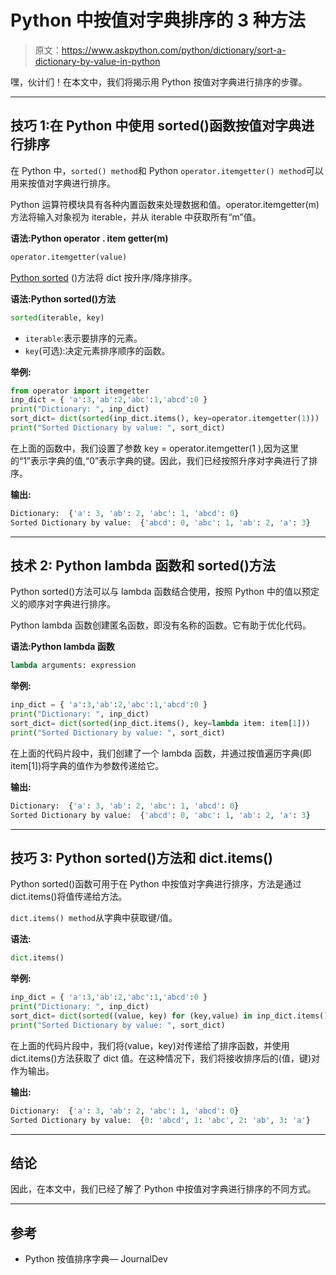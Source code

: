 # Python 中按值对字典排序的 3 种方法

> 原文：<https://www.askpython.com/python/dictionary/sort-a-dictionary-by-value-in-python>

嘿，伙计们！在本文中，我们将揭示用 Python 按值对字典进行排序的步骤。

* * *

## 技巧 1:在 Python 中使用 sorted()函数按值对字典进行排序

在 Python 中，`sorted() method`和 Python `operator.itemgetter() method`可以用来按值对字典进行排序。

Python 运算符模块具有各种内置函数来处理数据和值。operator.itemgetter(m)方法将输入对象视为 iterable，并从 iterable 中获取所有“m”值。

**语法:Python operator . item getter(m)**

```py
operator.itemgetter(value)

```

[Python sorted](https://www.askpython.com/python/built-in-methods/python-sorted-method) ()方法将 dict 按升序/降序排序。

**语法:Python sorted()方法**

```py
sorted(iterable, key)

```

*   `iterable`:表示要排序的元素。
*   `key`(可选):决定元素排序顺序的函数。

**举例:**

```py
from operator import itemgetter
inp_dict = { 'a':3,'ab':2,'abc':1,'abcd':0 }
print("Dictionary: ", inp_dict)
sort_dict= dict(sorted(inp_dict.items(), key=operator.itemgetter(1))) 
print("Sorted Dictionary by value: ", sort_dict)

```

在上面的函数中，我们设置了参数 key = operator.itemgetter(1 ),因为这里的“1”表示字典的值,“0”表示字典的键。因此，我们已经按照升序对字典进行了排序。

**输出:**

```py
Dictionary:  {'a': 3, 'ab': 2, 'abc': 1, 'abcd': 0}
Sorted Dictionary by value:  {'abcd': 0, 'abc': 1, 'ab': 2, 'a': 3}

```

* * *

## 技术 2: Python lambda 函数和 sorted()方法

Python sorted()方法可以与 lambda 函数结合使用，按照 Python 中的值以预定义的顺序对字典进行排序。

Python lambda 函数创建匿名函数，即没有名称的函数。它有助于优化代码。

**语法:Python lambda 函数**

```py
lambda arguments: expression

```

**举例:**

```py
inp_dict = { 'a':3,'ab':2,'abc':1,'abcd':0 }
print("Dictionary: ", inp_dict)
sort_dict= dict(sorted(inp_dict.items(), key=lambda item: item[1])) 
print("Sorted Dictionary by value: ", sort_dict)

```

在上面的代码片段中，我们创建了一个 lambda 函数，并通过按值遍历字典(即 item[1])将字典的值作为参数传递给它。

**输出:**

```py
Dictionary:  {'a': 3, 'ab': 2, 'abc': 1, 'abcd': 0}
Sorted Dictionary by value:  {'abcd': 0, 'abc': 1, 'ab': 2, 'a': 3}

```

* * *

## 技巧 3: Python sorted()方法和 dict.items()

Python sorted()函数可用于在 Python 中按值对字典进行排序，方法是通过 dict.items()将值传递给方法。

`dict.items() method`从字典中获取键/值。

**语法:**

```py
dict.items()

```

**举例:**

```py
inp_dict = { 'a':3,'ab':2,'abc':1,'abcd':0 }
print("Dictionary: ", inp_dict)
sort_dict= dict(sorted((value, key) for (key,value) in inp_dict.items())) 
print("Sorted Dictionary by value: ", sort_dict)

```

在上面的代码片段中，我们将(value，key)对传递给了排序函数，并使用 dict.items()方法获取了 dict 值。在这种情况下，我们将接收排序后的(值，键)对作为输出。

**输出:**

```py
Dictionary:  {'a': 3, 'ab': 2, 'abc': 1, 'abcd': 0}
Sorted Dictionary by value:  {0: 'abcd', 1: 'abc', 2: 'ab', 3: 'a'}

```

* * *

## 结论

因此，在本文中，我们已经了解了 Python 中按值对字典进行排序的不同方式。

* * *

## 参考

*   Python 按值排序字典— JournalDev